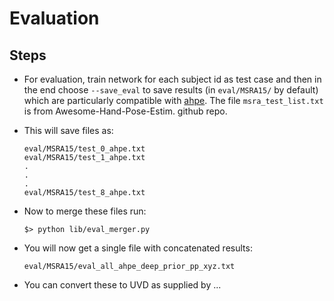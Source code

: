 # Evaluation
## Steps

- For evaluation, train network for each subject id as test case and then in the end choose `--save_eval` to save results (in `eval/MSRA15/` by default) which are particularly compatible with [ahpe](https://github.com/xinghaochen/awesome-hand-pose-estimation/tree/master/evaluation). The file `msra_test_list.txt` is from Awesome-Hand-Pose-Estim. github repo.

- This will save files as:
  ```
  eval/MSRA15/test_0_ahpe.txt
  eval/MSRA15/test_1_ahpe.txt
  .
  .
  .
  eval/MSRA15/test_8_ahpe.txt
  ```

- Now to merge these files run: 
  ```
  $> python lib/eval_merger.py
  ```

- You will now get a single file with concatenated results:
  ```
  eval/MSRA15/eval_all_ahpe_deep_prior_pp_xyz.txt
  ```
- You can convert these to UVD as supplied by ...